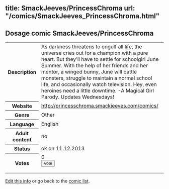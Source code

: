 title: SmackJeeves/PrincessChroma
url: "/comics/SmackJeeves_PrincessChroma.html"
---
Dosage comic SmackJeeves/PrincessChroma
-----------------------------------------

<p id="msg"></p>
<script type="text/javascript">
if (window.location.search === '?edit_info_mail=sent_ok') {
  var elem = document.getElementById("msg");
  elem.innerHTML = 'Edited information sucessfully sent for review, which is usually done daily. Thanks!';
  elem.className = 'ok';
}
</script>
<table class="comicinfo">
<tr>
<th>Description</th><td>As darkness threatens to engulf all life, the universe cries out for a champion with a pure heart. But they'll have to settle for schoolgirl June Summer. With the help of her friends and her mentor, a winged bunny, June will battle monsters, struggle to maintain a normal school life, and occasionally watch television. Hey, even heroines need a little downtime. -A Magical Girl Parody. Updates Wednesdays!</td>
</tr>
<tr>
<th>Website</th><td><a href="http://princesschroma.smackjeeves.com/comics/">http://princesschroma.smackjeeves.com/comics/</a></td>
</tr>
<tr>
<th>Genre</th><td>Other</td>
</tr>
<tr>
<th>Language</th><td>English</td>
</tr>
<tr>
<th>Adult content</th><td>no</td>
</tr>
<tr>
<th>Status</th><td>ok on 11.12.2013</td>
</tr>
<tr>
<th>Votes</th><td>0
<form action="http://gaecounter.appspot.com/count/" method="POST">
<input name="name" type="hidden" value="SmackJeeves_PrincessChroma"/>
<input name="uid" type="hidden" id="voteuid" value=""/>
<input type="submit" value="Vote"/>
</form>
</td>
</tr>
</table>
<script type="text/javascript">
var ua = navigator.userAgent;
document.getElementById("voteuid").value = ua.replace(/[^a-zA-Z0-9\._:]/g , "_");;
</script>

[Edit this info](SmackJeeves_PrincessChroma_edit.html) or go back to the [comic list](../comic-index.html).
